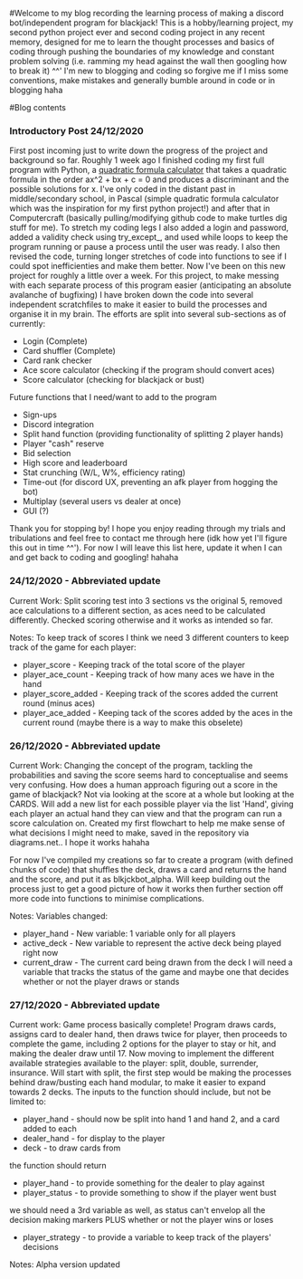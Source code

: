#Welcome to my blog recording the learning process of making a discord bot/independent program for blackjack! This is a hobby/learning project, my second python project ever and second coding project in any recent memory, designed for me to learn the thought processes and basics of coding through pushing the boundaries of my knowledge and constant problem solving (i.e. ramming my head against the wall then googling how to break it) ^^' I'm new to blogging and coding so forgive me if I miss some conventions, make mistakes and generally bumble around in code or in blogging haha

#Blog contents
### Introductory Post 24/12/2020
First post incoming just to write down the progress of the project and background so far. Roughly 1 week ago I finished coding my first full program with Python, a [quadratic formula calculator](https://github.com/justinchwoo/quadcalc) that takes a quadratic formula in the order ax^2 + bx + c = 0 and produces a discriminant and the possible solutions for x. I've only coded in the distant past in middle/secondary school, in Pascal (simple quadratic formula calculator which was the inspiration for my first python project!) and after that in Computercraft (basically pulling/modifying github code to make turtles dig stuff for me). To stretch my coding legs I also added a login and password, added a validity check using try_except_, and used while loops to keep the program running or pause a process until the user was ready. I also then revised the code, turning longer stretches of code into functions to see if I could spot inefficienties and make them better. Now I've been on this new project for roughly a little over a week. For this project, to make messing with each separate process of this program easier (anticipating an absolute avalanche of bugfixing) I have broken down the code into several independent scratchfiles to make it easier to build the processes and organise it in my brain. The efforts are split into several sub-sections as of currently:
- Login (Complete)
- Card shuffler (Complete)
- Card rank checker
- Ace score calculator (checking if the program should convert aces)
- Score calculator (checking for blackjack or bust)

Future functions that I need/want to add to the program
- Sign-ups
- Discord integration
- Split hand function (providing functionality of splitting 2 player hands)
- Player "cash" reserve
- Bid selection
- High score and leaderboard
- Stat crunching (W/L, W%, efficiency rating)
- Time-out (for discord UX, preventing an afk player from hogging the bot)
- Multiplay (several users vs dealer at once)
- GUI (?)

Thank you for stopping by! I hope you enjoy reading through my trials and tribulations and feel free to contact me through here (idk how yet I'll figure this out in time ^^'). For now I will leave this list here, update it when I can and get back to coding and googling! hahaha

### 24/12/2020 - Abbreviated update
Current Work: 
Split scoring test into 3 sections vs the original 5, removed ace calculations to a different section, as aces need to be calculated differently. Checked scoring otherwise and it works as intended so far. 

Notes: 
To keep track of scores I think we need 3 different counters to keep track of the game for each player:
- player_score - Keeping track of the total score of the player 
- player_ace_count - Keeping track of how many aces we have in the hand
- player_score_added - Keeping track of the scores added the current round (minus aces)
- player_ace_added - Keeping tack of the scores added by the aces in the current round (maybe there is a way to make this obselete)

### 26/12/2020 - Abbreviated update
Current Work: 
Changing the concept of the program, tackling the probabilities and saving the score seems hard to conceptualise and seems very confusing. How does a human approach figuring out a score in the game of blackjack? Not via looking at the score at a whole but looking at the CARDS. Will add a new list for each possible player via the list 'Hand', giving each player an actual hand they can view and that the program can run a score calculation on. Created my first flowchart to help me make sense of what decisions I might need to make, saved in the repository via diagrams.net.. I hope it works hahaha

For now I've compiled my creations so far to create a program (with defined chunks of code) that shuffles the deck, draws a card and returns the hand and the score, and put it as blkjckbot_alpha. Will keep building out the process just to get a good picture of how it works then further section off more code into functions to minimise complications. 

Notes:
Variables changed: 
- player_hand - New variable: 1 variable only for all players
- active_deck - New variable to represent the active deck being played right now
- current_draw - The current card being drawn from the deck
I will need a variable that tracks the status of the game and maybe one that decides whether or not the player draws or stands

### 27/12/2020 - Abbreviated update
Current work:
Game process basically complete! Program draws cards, assigns card to dealer hand, then draws twice for player, then proceeds to complete the game, including 2 options for the player to stay or hit, and making the dealer draw until 17. Now moving to implement the different available strategies available to the player: split, double, surrender, insurance. Will start with split, the first step would be making the processes behind draw/busting each hand modular, to make it easier to expand towards 2 decks. The inputs to the function should include, but not be limited to:
- player_hand - should now be split into hand 1 and hand 2, and a card added to each
- dealer_hand - for display to the player
- deck - to draw cards from

the function should return
- player_hand - to provide something for the dealer to play against
- player_status - to provide something to show if the player went bust

we should need a 3rd variable as well, as status can't envelop all the decision making markers PLUS whether or not the player wins or loses
- player_strategy - to provide a variable to keep track of the players' decisions

Notes:
Alpha version updated

